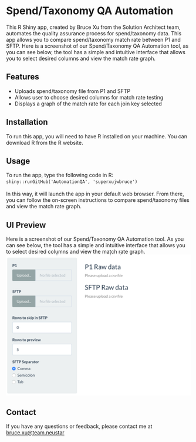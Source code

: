# Spend/Taxonomy QA Automation
This R Shiny app, created by Bruce Xu from the Solution Architect team, automates the quality assurance process for spend/taxonomy data. This app allows you to compare spend/taxonomy match rate between P1 and SFTP. Here is a screenshot of our Spend/Taxonomy QA Automation tool, as you can see below, the tool has a simple and intuitive interface that allows you to select desired columns and view the match rate graph.

## Features
- Uploads spend/taxonomy file from P1 and SFTP
- Allows user to choose desired columns for match rate testing
- Displays a graph of the match rate for each join key selected

## Installation
To run this app, you will need to have R installed on your machine. You can download R from the R website. 

## Usage
To run the app, type the following code in R: `shiny::runGitHub('AutomationQA', 'superxujwbruce')`<br><br>
In this way, it will launch the app in your default web browser. From there, you can follow the on-screen instructions to compare spend/taxonomy files and view the match rate graph. 

## UI Preview
Here is a screenshot of our Spend/Taxonomy QA Automation tool. As you can see below, the tool has a simple and intuitive interface that allows you to select desired columns and view the match rate graph.
<img src="https://github.com/Superxujwbruce/AutomationQA/blob/main/screenshot.png">

## Contact
If you have any questions or feedback, please contact me at bruce.xu@team.neustar
